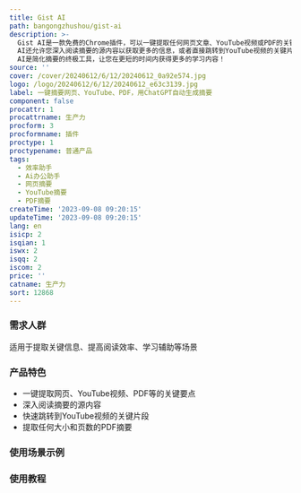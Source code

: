 ```yaml
---
title: Gist AI
path: bangongzhushou/gist-ai
description: >-
  Gist AI是一款免费的Chrome插件，可以一键提取任何网页文章、YouTube视频或PDF的关键要点。更棒的是，Gist
  AI还允许您深入阅读摘要的源内容以获取更多的信息，或者直接跳转到YouTube视频的关键片段。Gist
  AI是简化摘要的终极工具，让您在更短的时间内获得更多的学习内容！
source: ''
cover: /cover/20240612/6/12/20240612_0a92e574.jpg
logo: /logo/20240612/6/12/20240612_e63c3139.jpg
label: 一键摘要网页、YouTube、PDF，用ChatGPT自动生成摘要
component: false
procattr: 1
procattrname: 生产力
procform: 3
procformname: 插件
proctype: 1
proctypename: 普通产品
tags:
  - 效率助手
  - Ai办公助手
  - 网页摘要
  - YouTube摘要
  - PDF摘要
createTime: '2023-09-08 09:20:15'
updateTime: '2023-09-08 09:20:15'
lang: en
isicp: 2
isqian: 1
iswx: 2
isqq: 2
iscom: 2
price: ''
catname: 生产力
sort: 12868
---
```




### 需求人群
适用于提取关键信息、提高阅读效率、学习辅助等场景

### 产品特色
- 一键提取网页、YouTube视频、PDF等的关键要点
- 深入阅读摘要的源内容
- 快速跳转到YouTube视频的关键片段
- 提取任何大小和页数的PDF摘要

### 使用场景示例


### 使用教程


  

